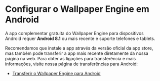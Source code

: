 # Configurar o Wallpaper Engine em Android

A app complementar gratuita do Wallpaper Engine para dispositivos Android requer **Android 8.1** ou mais recente e suporte telefones e tablets.

Recomendamos que instale a app através da versão oficial da app store, mas também pode transferir a app mais recente diretamente da nossa página na web. Para obter as ligações para transferência e mais informações, visite nossa página de transferências para Android:

* [Transferir o Wallpaper Engine para Android](https://www.wallpaperengine.io/android/)

